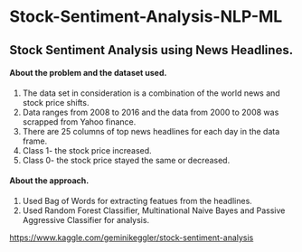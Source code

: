 # Stock-Sentiment-Analysis-NLP-ML

## Stock Sentiment Analysis using News Headlines.
#### About the problem and the dataset used.

1. The data set in consideration is a combination of the world news and stock price shifts.
2. Data ranges from 2008 to 2016 and the data from 2000 to 2008 was scrapped from Yahoo finance.
3. There are 25 columns of top news headlines for each day in the data frame.
4. Class 1- the stock price increased.
5. Class 0- the stock price stayed the same or decreased.

#### About the approach.

1. Used Bag of Words for extracting featues from the headlines.
2. Used Random Forest Classifier, Multinational Naive Bayes and Passive Aggressive Classifier for analysis.

https://www.kaggle.com/geminikeggler/stock-sentiment-analysis
